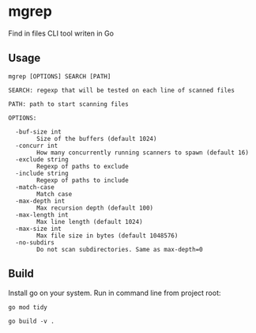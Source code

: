 # mgrep

Find in files CLI tool writen in Go

## Usage

```
mgrep [OPTIONS] SEARCH [PATH]

SEARCH: regexp that will be tested on each line of scanned files

PATH: path to start scanning files

OPTIONS:

  -buf-size int
        Size of the buffers (default 1024)
  -concurr int
        How many concurrently running scanners to spawn (default 16)
  -exclude string
        Regexp of paths to exclude
  -include string
        Regexp of paths to include
  -match-case
        Match case
  -max-depth int
        Max recursion depth (default 100)
  -max-length int
        Max line length (default 1024)
  -max-size int
        Max file size in bytes (default 1048576)
  -no-subdirs
        Do not scan subdirectories. Same as max-depth=0
```
## Build

Install go on your system. Run in command line from project root:

`go mod tidy`

`go build -v .`